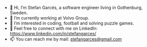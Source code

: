 - 👋 Hi, I’m Stefan Garcés, a software engineer living in Gothenburg, Sweden.
- 🌱 I’m currently working at Volvo Group.
- 👀 I’m interested in coding, football and solving puzzle games.
- 💞️ Feel free to connect with me on LinkedIn: https://www.linkedin.com/in/stefangarces/
- 📫 You can reach me by mail: stefangarces@gmail.com

<!---
stefangarces/stefangarces is a ✨ special ✨ repository because its `README.md` (this file) appears on your GitHub profile.
You can click the Preview link to take a look at your changes.
--->
